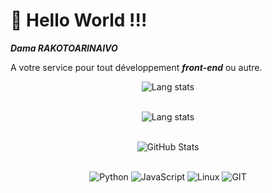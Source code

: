 #                                                                <div text>👋 Hello World !!!</center>
 ***<p color="blue">Dama RAKOTOARINAIVO</p>*** A votre service pour tout développement ***front-end*** ou autre.
 
<div>
  <p align="center">
    <img src="(https://github-readme-stats.vercel.app/api?username=amada10&show_icons=true&theme=algolia&include_all_commits=true&custom_title=Statistique" alt="Lang stats" /> <br/><br/>
  </p>
</div>
<div>
  <p align="center">
    <img src="https://github-readme-stats.vercel.app/api/top-langs/?username=amada10&theme=solarized-dark)](https://github.com/anuraghazra/github-readme-stats" alt="Lang stats" /> <br/><br/>
  </p>
</div>
<div>
  <p align="center">
    <img src="https://github-readme-streak-stats.herokuapp.com?user=amada10&theme=leafy&date_format=j%20M%5B%20Y%5D&ring=047884&sideNums=06ACBD&dates=06ACBD&currStreakNum=08E8FF&currStreakLabel=08E8FF&background=ffffff00&hide_border=true" alt="GitHub Stats" /> <br/><br/>
  </p>
</div>
<p align='center'>
  <img alt='Python' src='https://img.shields.io/badge/Python-3776AB?style=for-the-badge&logo=python&logoColor=white'/>
  <img alt='JavaScript' src='https://img.shields.io/badge/JavaScript-F7DF1E?style=for-the-badge&logo=javascript&logoColor=black'/>
  <img alt='Linux' src='https://img.shields.io/badge/Linux-3776AB?style=for-the-badge&logo=linux&logoColor=white'/>
  <img alt='GIT' src='https://img.shields.io/badge/git-%23F05033.svg?style=for-the-badge&logo=git&logoColor=white'/>
